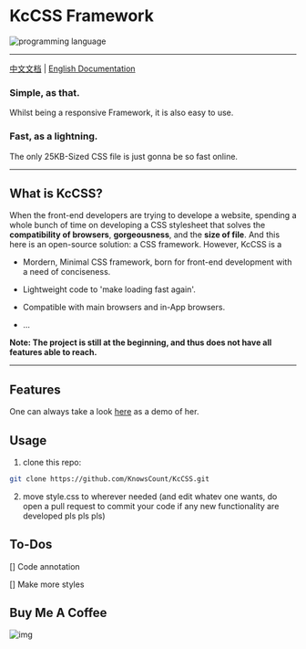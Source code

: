 # KcCSS Framework

![programming language](https://images.unsplash.com/photo-1523437113738-bbd3cc89fb19?ixlib=rb-1.2.1&ixid=eyJhcHBfaWQiOjEyMDd9&auto=format&fit=crop&w=1000&q=80)

---

[中文文档](README-ZH.md) | [English Documentation](README.md)

### Simple, as that.

Whilst being a responsive Framework, it is also easy to use. 

### Fast, as a lightning. 

The only 25KB-Sized CSS file is just gonna be so fast online. 

---

## What is KcCSS?

When the front-end developers are trying to develope a website, spending a whole bunch of time on developing a CSS stylesheet that solves the **compatibility of browsers**, **gorgeousness**, and the **size of file**. And this here is an open-source solution: a CSS framework. However, KcCSS is a 

- Mordern, Minimal CSS framework, born for front-end development with a need of conciseness.
- Lightweight code to 'make loading fast again'.
- Compatible with main browsers and in-App browsers. 

- ...

**Note: The project is still at the beginning, and thus does not have all features able to reach.**

****

## Features

One can always take a look [here](http://ebooks.knowscount.cc) as a demo of her. 

## Usage

1. clone this repo:
```bash
git clone https://github.com/KnowsCount/KcCSS.git
```
2. move style.css to wherever needed (and edit whatev one wants, do open a pull request to commit your code if any new functionality are developed pls pls pls)


## To-Dos

[] Code annotation

[] Make more styles

## Buy Me A Coffee

![img](http://docs.knowscount.cc/wp-content/uploads/2020/07/IMG_138520200705-095413.jpg)
